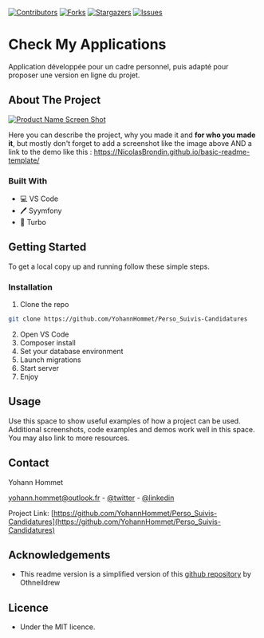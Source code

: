 <!-- PROJECT SHIELDS -->
<!--
*** This template uses markdown "reference style" links for readability.
*** Reference links are enclosed in brackets [ ] instead of parentheses ( ).
*** See the bottom of this document for the declaration of the reference variables
*** for contributors-url, forks-url, etc. This is an optional, concise syntax you may use.
*** https://www.markdownguide.org/basic-syntax/#reference-style-links
-->

[![Contributors][contributors-shield]][contributors-url] [![Forks][forks-shield]][forks-url] [![Stargazers][stars-shield]][stars-url] [![Issues][issues-shield]][issues-url]

# Check My Applications

Application développée pour un cadre personnel, puis adapté pour proposer une version en ligne du projet.

<!-- ABOUT THE PROJECT -->
## About The Project

[![Product Name Screen Shot][product-screenshot]](https://example.com)

Here you can describe the project, why you made it and **for who you made it**, but mostly don't forget to add a screenshot like the image above AND a link to the demo like this : https://NicolasBrondin.github.io/basic-readme-template/

### Built With

* 💻 VS Code
* 🖊️ Syymfony
* 🐙 Turbo

<!-- GETTING STARTED -->
## Getting Started

To get a local copy up and running follow these simple steps.

### Installation
 
1. Clone the repo
```sh
git clone https://github.com/YohannHommet/Perso_Suivis-Candidatures
```
2. Open VS Code
3. Composer install
3. Set your database environment
4. Launch migrations
5. Start server
6. Enjoy


<!-- USAGE EXAMPLES -->
## Usage

Use this space to show useful examples of how a project can be used. Additional screenshots, code examples and demos work well in this space. You may also link to more resources.



<!-- CONTACT -->
## Contact

Yohann Hommet  

yohann.hommet@outlook.fr - [@twitter](https://twitter.com/YoH_DevBack) - [@linkedin](https://www.linkedin.com/in/yohann-hommet/)

Project Link: [https://github.com/YohannHommet/Perso_Suivis-Candidatures](https://github.com/YohannHommet/Perso_Suivis-Candidatures)



<!-- ACKNOWLEDGEMENTS -->
## Acknowledgements

* This readme version is a simplified version of this [github repository](https://github.com/othneildrew/Best-README-Template) by Othneildrew


## Licence

* Under the MIT licence.


<!-- MARKDOWN LINKS & IMAGES -->
<!-- https://www.markdownguide.org/basic-syntax/#reference-style-links -->
[contributors-shield]: https://img.shields.io/github/contributors/YohannHommet/Perso_Suivis-Candidatures?style=flat-square
[contributors-url]: https://github.com/YohannHommet/basic-readme-template/graphs/contributors
[forks-shield]: https://img.shields.io/github/forks/YohannHommet/Perso_Suivis-Candidatures?style=flat-square
[forks-url]: https://github.com/YohannHommet/Perso_Suivis-Candidatures/network/members
[stars-shield]: https://img.shields.io/github/stars/YohannHommet/Perso_Suivis-Candidatures?style=flat-square
[stars-url]: https://github.com/YohannHommet/basic-readme-template/stargazers
[issues-shield]: https://img.shields.io/github/issues/YohannHommet/Perso_Suivis-Candidatures?style=flat-square
[issues-url]: https://github.com/YohannHommet/Perso_Suivis-Candidatures/issues
[license-shield]: https://img.shields.io/github/license/YohannHommet/Perso_Suivis-Candidatures?style=flat-square
[license-url]: https://github.com/YohannHommet/Perso_Suivis-Candidatures/blob/master/LICENSE.txt
[linkedin-shield]: https://img.shields.io/badge/-LinkedIn-black.svg?style=flat-square&logo=linkedin&colorB=555
[linkedin-url]: https://linkedin.com/in/othneildrew
[product-screenshot]: docs/cover.jpg

